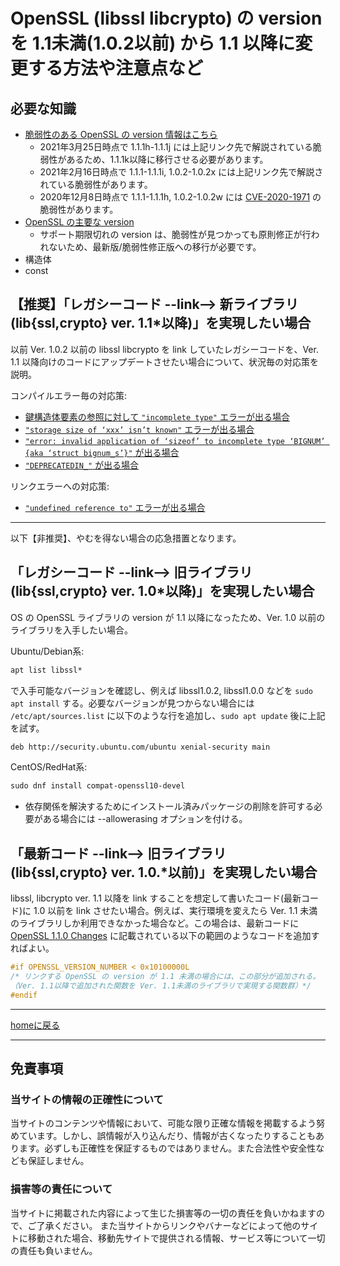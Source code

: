 # OpenSSL (libssl libcrypto) の version を 1.1未満(1.0.2以前) から 1.1 以降に変更する方法や注意点など

## 必要な知識

* [脆弱性のある OpenSSL の version 情報はこちら](https://www.openssl.org/news/vulnerabilities.html)
  * 2021年3月25日時点で 1.1.1h-1.1.1j には上記リンク先で解説されている脆弱性があるため、1.1.1k以降に移行させる必要があります。
  * 2021年2月16日時点で 1.1.1-1.1.1i, 1.0.2-1.0.2x には上記リンク先で解説されている脆弱性があります。
  * 2020年12月8日時点で 1.1.1-1.1.1h, 1.0.2-1.0.2w には [CVE-2020-1971](https://cve.mitre.org/cgi-bin/cvename.cgi?name=CVE-2020-1971) の脆弱性があります。
* [OpenSSL の主要な version](https://ja.wikipedia.org/wiki/OpenSSL)
  * サポート期限切れの version は、脆弱性が見つかっても原則修正が行われないため、最新版/脆弱性修正版への移行が必要です。
* 構造体
* const

## 【推奨】「レガシーコード --link--> 新ライブラリ (lib{ssl,crypto} ver. 1.1*以降)」を実現したい場合

以前 Ver. 1.0.2 以前の libssl libcrypto を link していたレガシーコードを、Ver. 1.1 以降向けのコードにアップデートさせたい場合について、状況毎の対応策を説明。

コンパイルエラー毎の対応策:

* [鍵構造体要素の参照に対して `"incomplete type"` エラーが出る場合](./docs/set-and-get.md)
* [`"storage size of ‘xxx’ isn’t known"` エラーが出る場合](./docs/direct-to-pointer.md)
* [`"error: invalid application of ‘sizeof’ to incomplete type ‘BIGNUM’ {aka ‘struct bignum_s’}"` が出る場合](./docs/bignum.md)
* [`"DEPRECATEDIN_"` が出る場合](./docs/deprecated.md)

リンクエラーへの対応策:

* [`"undefined reference to"` エラーが出る場合](./docs/deprecated.md)

---

以下【非推奨】、やむを得ない場合の応急措置となります。

## 「レガシーコード --link--> 旧ライブラリ (lib{ssl,crypto} ver. 1.0*以降)」を実現したい場合

OS の OpenSSL ライブラリの version が 1.1 以降になったため、Ver. 1.0 以前のライブラリを入手したい場合。

Ubuntu/Debian系:

~~~txt
apt list libssl*
~~~

で入手可能なバージョンを確認し、例えば libssl1.0.2, libssl1.0.0 などを `sudo apt install` する。必要なバージョンが見つからない場合には `/etc/apt/sources.list` に以下のような行を追加し、`sudo apt update` 後に上記を試す。

~~~txt
deb http://security.ubuntu.com/ubuntu xenial-security main
~~~

CentOS/RedHat系:

~~~txt
sudo dnf install compat-openssl10-devel
~~~

* 依存関係を解決するためにインストール済みパッケージの削除を許可する必要がある場合には --allowerasing オプションを付ける。

## 「最新コード --link--> 旧ライブラリ (lib{ssl,crypto} ver. 1.0.*以前)」を実現したい場合

libssl, libcrypto ver. 1.1 以降を link することを想定して書いたコード(最新コード)に 1.0 以前を link させたい場合。例えば、実行環境を変えたら Ver. 1.1 未満のライブラリしか利用できなかった場合など。この場合は、最新コードに [OpenSSL 1.1.0 Changes](https://wiki.openssl.org/index.php/OpenSSL_1.1.0_Changes) に記載されている以下の範囲のようなコードを追加すればよい。

~~~c
#if OPENSSL_VERSION_NUMBER < 0x10100000L
/* リンクする OpenSSL の version が 1.1 未満の場合には、この部分が追加される。
（Ver. 1.1以降で追加された関数を Ver. 1.1未満のライブラリで実現する関数群）*/
#endif
~~~

---
[homeに戻る](https://kazkobara.github.io/)

---

## 免責事項

### 当サイトの情報の正確性について

当サイトのコンテンツや情報において、可能な限り正確な情報を掲載するよう努めています。しかし、誤情報が入り込んだり、情報が古くなったりすることもあります。必ずしも正確性を保証するものではありません。また合法性や安全性なども保証しません。

### 損害等の責任について

当サイトに掲載された内容によって生じた損害等の一切の責任を負いかねますので、ご了承ください。
また当サイトからリンクやバナーなどによって他のサイトに移動された場合、移動先サイトで提供される情報、サービス等について一切の責任も負いません。
